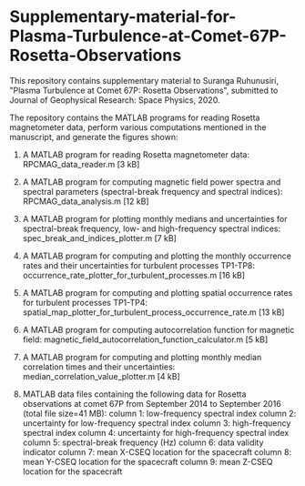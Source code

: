 # Supplementary-material-for-Plasma-Turbulence-at-Comet-67P-Rosetta-Observations
This repository contains supplementary material to Suranga Ruhunusiri, "Plasma Turbulence at Comet 67P: Rosetta Observations", submitted to Journal of Geophysical Research: Space Physics, 2020.

The repository contains the MATLAB programs for reading Rosetta magnetometer data, perform various computations mentioned in the manuscript, and generate the figures shown:

1. A MATLAB program for reading Rosetta magnetometer data: RPCMAG_data_reader.m [3 kB]

2. A MATLAB program for computing magnetic field power spectra and spectral parameters (spectral-break frequency and spectral indices): RPCMAG_data_analysis.m [12 kB]

3. A MATLAB program for plotting monthly medians and uncertainties for spectral-break frequency, low- and high-frequency spectral indices:    spec_break_and_indices_plotter.m [7 kB] 

3. A MATLAB program for computing and plotting the monthly occurrence rates and their uncertainties for turbulent processes TP1-TP8: occurrence_rate_plotter_for_turbulent_processes.m [16 kB]

4. A MATLAB program for computing and plotting spatial occurrence rates for turbulent processes TP1-TP4: spatial_map_plotter_for_turbulent_process_occurrence_rate.m [13 kB]

5. A MATLAB program for computing autocorrelation function for magnetic field: magnetic_field_autocorrelation_function_calculator.m [5 kB]

6. A MATLAB program for computing and plotting monthly median correlation times and their uncertainties: median_correlation_value_plotter.m [4 kB] 

7. MATLAB data files containing the following data for Rosetta observations at comet 67P from September 2014 to September 2016 (total file size=41 MB):
    column 1: low-frequency spectral index
    column 2: uncertainty for low-frequency spectral index
    column 3: high-frequency spectral index 
    column 4: uncertainty for high-frequency spectral index
    column 5: spectral-break frequency (Hz)
    column 6: data validity indicator 
    column 7: mean X-CSEQ location for the spacecraft
    column 8: mean Y-CSEQ location for the spacecraft
    column 9: mean Z-CSEQ location for the spacecraft
